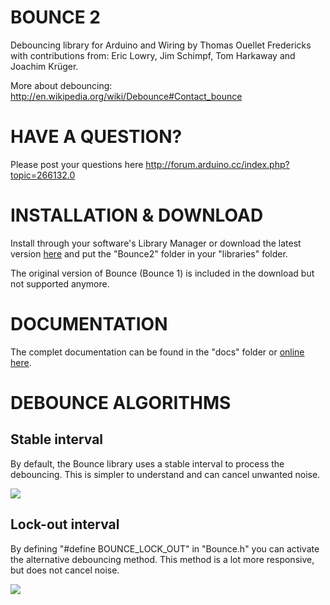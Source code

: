 # BOUNCE 2

Debouncing library for Arduino and Wiring by Thomas Ouellet Fredericks with contributions from: Eric Lowry, Jim Schimpf, Tom Harkaway and Joachim Krüger.

More about debouncing: http://en.wikipedia.org/wiki/Debounce#Contact_bounce


# HAVE A QUESTION?

Please post your questions here
http://forum.arduino.cc/index.php?topic=266132.0

# INSTALLATION & DOWNLOAD

Install through your software's Library Manager or download the latest version [here](https://github.com/thomasfredericks/Bounce2/archive/master.zip) and put the "Bounce2" folder in your "libraries" folder. 

The original version of Bounce (Bounce 1) is included in the download but not supported anymore.

# DOCUMENTATION

The complet documentation can be found in the "docs" folder or [online here](http://thomasfredericks.github.io/Bounce2/).

# DEBOUNCE ALGORITHMS 


## Stable interval

By default, the Bounce library uses a stable interval to process the debouncing. This is simpler to understand and can cancel unwanted noise.

![](https://raw.github.com/thomasfredericks/Bounce-Arduino-Wiring/master/extras/BouncySwitch_stable.png)

## Lock-out interval

By defining "#define BOUNCE_LOCK_OUT" in "Bounce.h" you can activate the alternative debouncing method. This method is a lot more responsive, but does not cancel noise.

![](https://raw.github.com/thomasfredericks/Bounce-Arduino-Wiring/master/extras/BouncySwitch_lockout.png)


